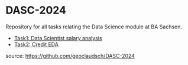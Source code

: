 # DASC-2024
Repository for all tasks relating the Data Science module at BA Sachsen.
- [Task1: Data Scientist salary analysis](Task1)
- [Task2: Credit EDA](Task2)

source: https://github.com/geoclaudsch/DASC-2024

